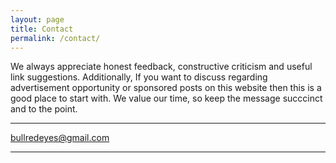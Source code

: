 ```yaml
---
layout: page
title: Contact
permalink: /contact/
---
```


We always appreciate honest feedback, constructive criticism and useful link suggestions. Additionally, If you want to discuss regarding advertisement opportunity or sponsored posts on this website then this is a good place to start with. We value our time, so keep the message succcinct and to the point.

<hr class="contact-hr">
<p class="contact-email">
    <a href="mailto:bullredeyes@gmail.com">bullredeyes@gmail.com</a>
</p>
<hr class="contact-hr">